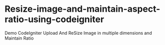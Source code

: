 # Resize-image-and-maintain-aspect-ratio-using-codeigniter
Demo CodeIgniter Upload And ReSize Image in multiple dimensions and Maintain Ratio
